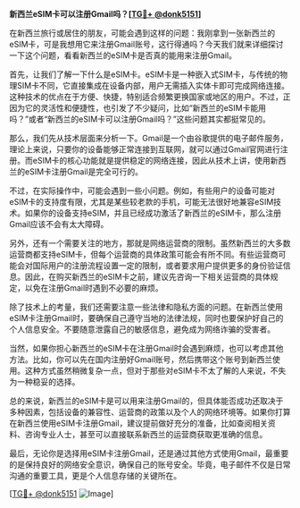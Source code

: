 **新西兰eSIM卡可以注册Gmail吗？[[TG💪+ @donk5151](https://t.me/s/donk5151)]**

在新西兰旅行或居住的朋友，可能会遇到这样的问题：我刚拿到一张新西兰的eSIM卡，可是我想用它来注册Gmail账号，这行得通吗？今天我们就来详细探讨一下这个问题，看看新西兰的eSIM卡是否真的能用来注册Gmail。

首先，让我们了解一下什么是eSIM卡。eSIM卡是一种嵌入式SIM卡，与传统的物理SIM卡不同，它直接集成在设备内部，用户无需插入实体卡即可完成网络连接。这种技术的优点在于方便、快捷，特别适合频繁更换国家或地区的用户。不过，正因为它的灵活性和便捷性，也引发了不少疑问，比如“新西兰的eSIM卡能用吗？”或者“新西兰的eSIM卡可以注册Gmail吗？”这些问题其实都挺常见的。

那么，我们先从技术层面来分析一下。Gmail是一个由谷歌提供的电子邮件服务，理论上来说，只要你的设备能够正常连接到互联网，就可以通过Gmail官网进行注册。而eSIM卡的核心功能就是提供稳定的网络连接，因此从技术上讲，使用新西兰的eSIM卡注册Gmail是完全可行的。

不过，在实际操作中，可能会遇到一些小问题。例如，有些用户的设备可能对eSIM卡的支持度有限，尤其是某些较老款的手机，可能无法很好地兼容eSIM技术。如果你的设备支持eSIM，并且已经成功激活了新西兰的eSIM卡，那么注册Gmail应该不会有太大障碍。

另外，还有一个需要关注的地方，那就是网络运营商的限制。虽然新西兰的大多数运营商都支持eSIM卡，但每个运营商的具体政策可能会有所不同。有些运营商可能会对国际用户的注册流程设置一定的限制，或者要求用户提供更多的身份验证信息。因此，在购买新西兰的eSIM卡之前，建议先咨询一下相关运营商的具体规定，以免在注册Gmail时遇到不必要的麻烦。

除了技术上的考量，我们还需要注意一些法律和隐私方面的问题。在新西兰使用eSIM卡注册Gmail时，要确保自己遵守当地的法律法规，同时也要保护好自己的个人信息安全。不要随意泄露自己的敏感信息，避免成为网络诈骗的受害者。

当然，如果你担心新西兰的eSIM卡在注册Gmail时会遇到麻烦，也可以考虑其他方法。比如，你可以先在国内注册好Gmail账号，然后携带这个账号到新西兰使用。这种方式虽然稍微复杂一点，但对于那些对eSIM卡不太了解的人来说，不失为一种稳妥的选择。

总的来说，新西兰的eSIM卡是可以用来注册Gmail的，但具体能否成功还取决于多种因素，包括设备的兼容性、运营商的政策以及个人的网络环境等。如果你打算在新西兰使用eSIM卡注册Gmail，建议提前做好充分的准备，比如查阅相关资料、咨询专业人士，甚至可以直接联系新西兰的运营商获取更准确的信息。

最后，无论你是选择用eSIM卡注册Gmail，还是通过其他方式使用Gmail，最重要的是保持良好的网络安全意识，确保自己的账号安全。毕竟，电子邮件不仅是日常沟通的重要工具，更是个人信息存储的关键所在。

[[TG💪+ @donk5151](https://t.me/s/donk5151) ![Image](https://i.postimg.cc/rwNCRYN7/Snipaste-2025-04-30-17-27-05.png)]